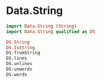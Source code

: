 # Data.String

```hs
import Data.String (String)
import Data.String qualified as DS

DS.String
DS.IsString
DS.fromString
DS.lines
DS.unlines
DS.unwords
DS.words
```
